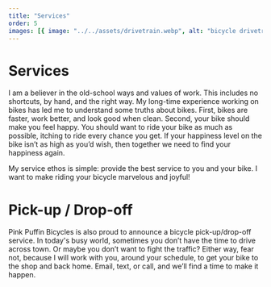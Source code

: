 ```yaml
---
title: "Services"
order: 5
images: [{ image: "../../assets/drivetrain.webp", alt: "bicycle drivetrain" }]
---
```


# Services

I am a believer in the old-school ways and values of work. This includes no shortcuts, by hand, and the right way. My long-time experience working on bikes has led me to understand some truths about bikes. First, bikes are faster, work better, and look good when clean. Second, your bike should make you feel happy. You should want to ride your bike as much as possible, itching to ride every chance you get. If your happiness level on the bike isn’t as high as you’d wish, then together we need to find your happiness again.

My service ethos is simple: provide the best service to you and your bike. I want to make riding your bicycle marvelous and joyful!

# Pick-up / Drop-off

Pink Puffin Bicycles is also proud to announce a bicycle pick-up/drop-off service. In today's busy world, sometimes you don’t have the time to drive across town. Or maybe you don’t want to fight the traffic? Either way, fear not, because I will work with you, around your schedule, to get your bike to the shop and back home. Email, text, or call, and we’ll find a time to make it happen.
